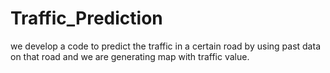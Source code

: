 # Traffic_Prediction
we develop a code to predict the traffic in a certain road by using past data on that road and we are generating map with traffic value.
